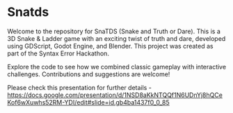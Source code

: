 # Snatds
Welcome to the repository for SnaTDS (Snake and Truth or Dare). This is a 3D Snake & Ladder game with an exciting twist of truth and dare, developed using GDScript, Godot Engine, and Blender. This project was created as part of the Syntax Error Hackathon.

Explore the code to see how we combined classic gameplay with interactive challenges. Contributions and suggestions are welcome!

Please check this presentation for further details -
https://docs.google.com/presentation/d/1NSD8aKkNTQQf1N6UDnYj8hQCeKof6wXuwhs52RM-YDI/edit#slide=id.gb4ba1437f0_0_85
